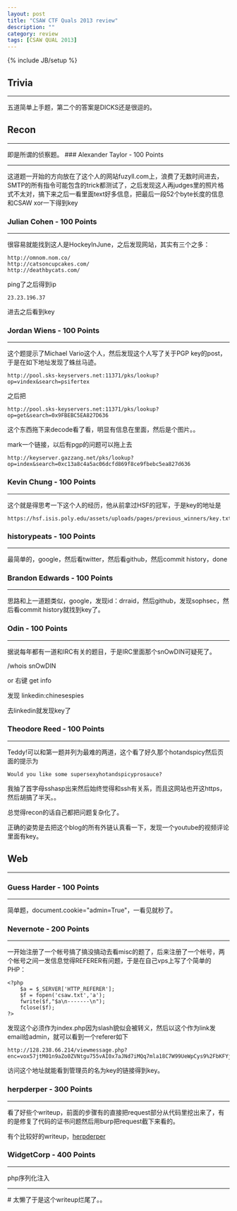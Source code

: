 ```yaml
---
layout: post
title: "CSAW CTF Quals 2013 review"
description: ""
category: review
tags: [CSAW QUAL 2013]
---
```

{% include JB/setup %}

## Trivia
<hr>
五道简单上手题，第二个的答案是DICKS还是很逗的。

## Recon
<hr>
即是所谓的侦察题。
### Alexander Taylor - 100 Points
<hr>
这道题一开始的方向放在了这个人的网站fuzyll.com上，浪费了无数时间进去，SMTP的所有指令可能包含的trick都测试了，之后发现这人再judges里的照片格式不太对，搞下来之后一看里面text好多信息，把最后一段52个byte长度的信息和CSAW xor一下得到key

### Julian Cohen - 100 Points
<hr>
很容易就能找到这人是HockeyInJune，之后发现网站，其实有三个之多：

```
http://omnom.nom.co/
http://catsoncupcakes.com/
http://deathbycats.com/

```
ping了之后得到ip

```
23.23.196.37
```
进去之后看到key

### Jordan Wiens - 100 Points
<hr>
这个题提示了Michael Vario这个人，然后发现这个人写了关于PGP key的post，于是在如下地址发现了蛛丝马迹。

```
http://pool.sks-keyservers.net:11371/pks/lookup?op=vindex&search=psifertex
```
之后把

```
http://pool.sks-keyservers.net:11371/pks/lookup?op=get&search=0x9FBEBC5EA827D636
```
这个东西拖下来decode看了看，明显有信息在里面，然后是个图片。。

mark一个链接，以后有pgp的问题可以拖上去

```
http://keyserver.gazzang.net/pks/lookup?op=index&search=0xc13a8c4a5ac06dcfd869f8ce9fbebc5ea827d636
```

### Kevin Chung - 100 Points
<hr>
这个就是得思考一下这个人的经历，他从前拿过HSF的冠军，于是key的地址是

```
https://hsf.isis.poly.edu/assets/uploads/pages/previous_winners/key.txt
```

### historypeats - 100 Points
<hr>
最简单的，google，然后看twitter，然后看github，然后commit history，done

### Brandon Edwards - 100 Points
<hr>
思路和上一道题类似，google，发现id：drraid，然后github，发现sophsec，然后看commit history就找到key了。

### Odin - 100 Points
<hr>
据说每年都有一道和IRC有关的题目，于是IRC里面那个snOwDIN可疑死了。

/whois snOwDIN


or 右键 get info

发现 linkedin:chinesespies

去linkedin就发现key了

### Theodore Reed - 100 Points
<hr>
Teddy!可以和第一题并列为最难的两道，这个看了好久那个hotandspicy然后页面的提示为

```
Would you like some supersexyhotandspicyprosauce?
```
我抽了首字母sshasp出来然后始终觉得和ssh有关系，而且这网站也开这https，然后胡搞了半天。。

总觉得recon的话自己都把问题复杂化了。

正确的姿势是去把这个blog的所有外链认真看一下，发现一个youtube的视频评论里面有key。


## Web
<hr>

### Guess Harder - 100 Points
<hr>
简单题，document.cookie="admin=True"，一看见就秒了。

### Nevernote - 200 Points
<hr>
一开始注册了一个帐号搞了搞没搞动去看misc的题了，后来注册了一个帐号，两个帐号之间一发信息觉得REFERER有问题，于是在自己vps上写了个简单的PHP：

```
<?php
	$a = $_SERVER['HTTP_REFERER'];
	$f = fopen('csaw.txt','a');
	fwrite($f,"$a\n-------\n");
	fclose($f);
?>
```
发现这个必须作为index.php因为slash貌似会被转义，然后以这个作为link发email给admin，就可以看到一个referer如下

```
http://128.238.66.214/viewmessage.php?enc=vox57jtM01n9aZo0ZVNtgu755vAI0x7aJNd7iMQq7mla18C7W99UeWpCys9%2FbKFYjVkl9QwrmcHRob3RQFRyxuRAXoDDAeARE5KAp6mweoEHs90JiRpd7gbGz4fhIg2iN6TzaNNaJE4fqhgB240KfQBBT%2B3x%2FL%2BWvzMpatWbJZs%3D
```
访问这个地址就能看到管理员的名为key的链接得到key。

### herpderper - 300 Points
<hr>
看了好些个writeup，前面的步骤有的直接把request部分从代码里挖出来了，有的是修复了代码的证书问题然后用burp把request截下来看的。

有个比较好的writeup，[herpderper](http://nopsrus.blogspot.sg/2013/09/csaw-ctf-2013-web-herpderper-300-points.html)

### WidgetCorp - 400 Points
<hr>
php序列化注入

<hr>
# 太懒了于是这个writeup烂尾了。。



